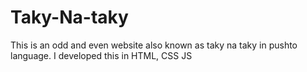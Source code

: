 # Taky-Na-taky
This is an odd and even website also known as taky na taky in pushto language. I developed this in HTML, CSS JS
